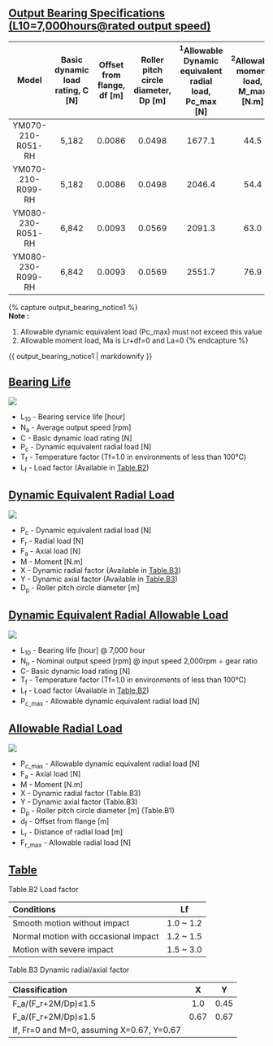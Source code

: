 ## [Output Bearing Specifications (L10=7,000hours@rated output speed)](#output-bearing-specifications-l107000hoursrated-output-speed)

| Model             | Basic dynamic load rating, C [N] |  Offset from flange, df [m] | Roller pitch circle diameter, Dp [m] | <sup>1</sup>Allowable Dynamic equivalent radial load, Pc_max [N] | <sup>2</sup>Allowable moment load, M_max [N.m] |
|:-----------------:|:-----:|:------:|:------:|:------:|:----:|
| YM070-210-R051-RH | 5,182 | 0.0086 | 0.0498 | 1677.1 | 44.5 |
| YM070-210-R099-RH | 5,182 | 0.0086 | 0.0498 | 2046.4 | 54.4 |
| YM080-230-R051-RH | 6,842 | 0.0093 | 0.0569 | 2091.3 | 63.0 |
| YM080-230-R099-RH | 6,842 | 0.0093 | 0.0569 | 2551.7 | 76.9 |


{% capture output_bearing_notice1 %}  
**Note :**  
1. Allowable dynamic equivalent load (Pc_max)  must not exceed this value   
2. Allowable moment load, Ma is Lr+df=0 and La=0
{% endcapture %}

<div class="notice">{{ output_bearing_notice1 | markdownify }}</div>

## [Bearing Life](#bearing-life)

![](/assets/images/dxl/y/bearing_formula_1.jpg)  


- L<sub>10</sub> - Bearing service life [hour]
- N<sub>a</sub> - Average output speed [rpm]
- C - Basic dynamic load rating [N]
- P<sub>c</sub> - Dynamic equivalent radial load [N]
- T<sub>f</sub> - Temperature factor (Tf=1.0 in environments of less than 100℃)
- L<sub>f</sub> - Load factor (Available in [Table.B2](#tables))


## [Dynamic Equivalent Radial Load](#dynamic-equivalent-radial-load)

![](/assets/images/dxl/y/bearing_formula_2.jpg)   

- P<sub>c</sub> - Dynamic equivalent radial load [N]
- F<sub>r</sub> - Radial load [N]
- F<sub>a</sub> - Axial load [N]
- M - Moment [N.m]
- X - Dynamic radial factor (Available in [Table.B3](#tables))
- Y - Dynamic axial factor (Available in [Table.B3](#tables))
- D<sub>p</sub> - Roller pitch circle diameter [m]


## [Dynamic Equivalent Radial Allowable Load](#dynamic-equivalent-radial-allowable-load)

![](/assets/images/dxl/y/bearing_formula_3.jpg)  

- L<sub>10</sub> - Bearing life [hour] @ 7,000 hour
- N<sub>n</sub> - Nominal output speed [rpm] @ input speed 2,000rpm ÷ gear ratio
- C- Basic dynamic load rating [N]
- T<sub>f</sub> - Temperature factor (Tf=1.0 in environments of less than 100℃)
- L<sub>f</sub> - Load factor (Available in [Table.B2](#tables))
- P<sub>c_max</sub> - Allowable dynamic equivalent radial load [N]


## [Allowable Radial Load](#allowable-radial-load)

![](/assets/images/dxl/y/bearing_formula_4.jpg)  


- P<sub>c_max</sub> - Allowable dynamic equivalent radial load [N]
- F<sub>a</sub> - Axial load [N]
- M - Moment [N.m]
- X - Dynamic radial factor (Table.B3)
- Y - Dynamic axial factor (Table.B3)
- D<sub>p</sub> - Roller pitch circle diameter [m] (Table.B1)
- d<sub>f</sub> - Offset from flange [m]
- L<sub>r</sub> - Distance of radial load [m]
- F<sub>r_max</sub> - Allowable radial load [N]

## [Table](#table)

Table.B2 Load factor

| Conditions                           | Lf        |
|:-------------------------------------|:---------:|
| Smooth motion without impact         | 1.0 ~ 1.2 |
| Normal motion with occasional impact | 1.2 ~ 1.5 |
| Motion with severe impact            | 1.5 ~ 3.0 |

Table.B3 Dynamic radial/axial factor

| Classification                            | X    | Y    |
|:------------------------------------------|:----:|:----:|
| F_a/(F_r+2M/Dp)≤1.5                       | 1.0  | 0.45 |
| F_a/(F_r+2M/Dp)≤1.5                       | 0.67 | 0.67 |
| If, Fr=0 and M=0, assuming X=0.67, Y=0.67 |      |      |
